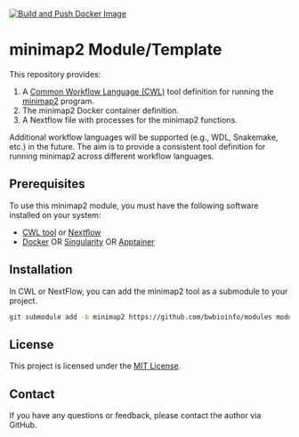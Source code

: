 [![Build and Push Docker Image](https://github.com/bwbioinfo/modules/actions/workflows/build-and-push.yml/badge.svg?query=branch%3Aminimap2)](https://github.com/bwbioinfo/modules/actions/workflows/build-and-push.yml?query=branch%3Aminimap2)

# minimap2 Module/Template

This repository provides:
1. A [Common Workflow Language (CWL)](https://www.commonwl.org/) tool definition for running the [minimap2](https://github.com/lh3/minimap2) program. 
2. The minimap2 Docker container definition.
3. A Nextflow file with processes for the minimap2 functions.

Additional workflow languages will be supported (e.g., WDL, Snakemake, etc.) in the future. The aim is to provide a consistent tool definition for running minimap2 across different workflow languages.

## Prerequisites

To use this minimap2 module, you must have the following software installed on your system:

-   [CWL tool](https://github.com/common-workflow-language/cwltool) or [Nextflow](https://www.nextflow.io/)
-   [Docker](https://www.docker.com/) OR [Singularity](https://sylabs.io/singularity/) OR [Apptainer](https://apptainer.org/)

## Installation

In CWL or NextFlow, you can add the minimap2 tool as a submodule to your project.

```bash
git submodule add -b minimap2 https://github.com/bwbioinfo/modules modules/local/minimap2
```

## License

This project is licensed under the [MIT License](https://github.com/bwbioinfo/modkit-docker-cwl/blob/main/LICENSE).

## Contact

If you have any questions or feedback, please contact the author via GitHub.
